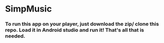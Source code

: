 # SimpMusic

### To run this app on your player, just download the zip/ clone this repo. Load it in Android studio and run it! That's all that is needed.
